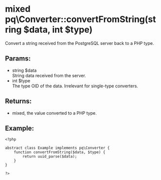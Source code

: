 # mixed pq\Converter::convertFromString(string $data, int $type)

Convert a string received from the PostgreSQL server back to a PHP type.

## Params:

* string $data  
  String data received from the server.
* int $type    
  The type OID of the data. Irrelevant for single-type converters.

## Returns:

* mixed, the value converted to a PHP type.

## Example:

	<?php
	
	abstract class Example implements pq\Converter {
		function convertFromString($data, $type) {
			return uuid_parse($data);
		}
	}
	
	?>

